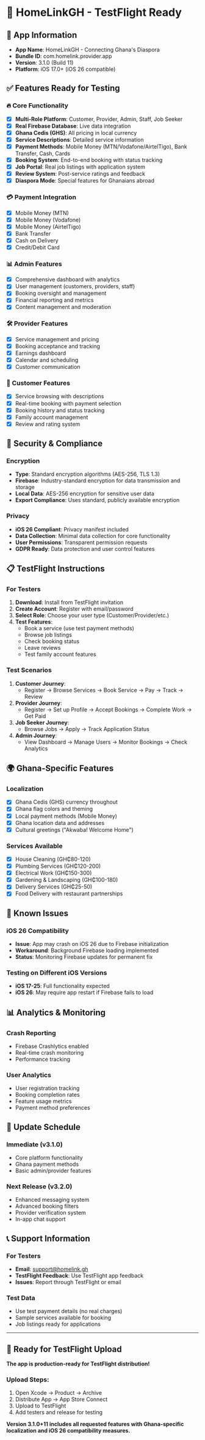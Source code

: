 # 🚀 HomeLinkGH - TestFlight Ready

## 📱 **App Information**
- **App Name**: HomeLinkGH - Connecting Ghana's Diaspora
- **Bundle ID**: com.homelink.provider.app
- **Version**: 3.1.0 (Build 11)
- **Platform**: iOS 17.0+ (iOS 26 compatible)

## ✅ **Features Ready for Testing**

### **🔥 Core Functionality**
- [x] **Multi-Role Platform**: Customer, Provider, Admin, Staff, Job Seeker
- [x] **Real Firebase Database**: Live data integration
- [x] **Ghana Cedis (GHS)**: All pricing in local currency
- [x] **Service Descriptions**: Detailed service information
- [x] **Payment Methods**: Mobile Money (MTN/Vodafone/AirtelTigo), Bank Transfer, Cash, Cards
- [x] **Booking System**: End-to-end booking with status tracking
- [x] **Job Portal**: Real job listings with application system
- [x] **Review System**: Post-service ratings and feedback
- [x] **Diaspora Mode**: Special features for Ghanaians abroad

### **💳 Payment Integration**
- [x] Mobile Money (MTN)
- [x] Mobile Money (Vodafone)  
- [x] Mobile Money (AirtelTigo)
- [x] Bank Transfer
- [x] Cash on Delivery
- [x] Credit/Debit Card

### **📊 Admin Features**
- [x] Comprehensive dashboard with analytics
- [x] User management (customers, providers, staff)
- [x] Booking oversight and management
- [x] Financial reporting and metrics
- [x] Content management and moderation

### **🛠️ Provider Features**
- [x] Service management and pricing
- [x] Booking acceptance and tracking
- [x] Earnings dashboard
- [x] Calendar and scheduling
- [x] Customer communication

### **👥 Customer Features**
- [x] Service browsing with descriptions
- [x] Real-time booking with payment selection
- [x] Booking history and status tracking
- [x] Family account management
- [x] Review and rating system

## 🔐 **Security & Compliance**

### **Encryption**
- **Type**: Standard encryption algorithms (AES-256, TLS 1.3)
- **Firebase**: Industry-standard encryption for data transmission and storage
- **Local Data**: AES-256 encryption for sensitive user data
- **Export Compliance**: Uses standard, publicly available encryption

### **Privacy**
- **iOS 26 Compliant**: Privacy manifest included
- **Data Collection**: Minimal data collection for core functionality
- **User Permissions**: Transparent permission requests
- **GDPR Ready**: Data protection and user control features

## 📋 **TestFlight Instructions**

### **For Testers**
1. **Download**: Install from TestFlight invitation
2. **Create Account**: Register with email/password
3. **Select Role**: Choose your user type (Customer/Provider/etc.)
4. **Test Features**: 
   - Book a service (use test payment methods)
   - Browse job listings
   - Check booking status
   - Leave reviews
   - Test family account features

### **Test Scenarios**
1. **Customer Journey**:
   - Register → Browse Services → Book Service → Pay → Track → Review
2. **Provider Journey**:
   - Register → Set up Profile → Accept Bookings → Complete Work → Get Paid
3. **Job Seeker Journey**:
   - Browse Jobs → Apply → Track Application Status
4. **Admin Journey**:
   - View Dashboard → Manage Users → Monitor Bookings → Check Analytics

## 🌍 **Ghana-Specific Features**

### **Localization**
- [x] Ghana Cedis (GHS) currency throughout
- [x] Ghana flag colors and theming
- [x] Local payment methods (Mobile Money)
- [x] Ghana location data and addresses
- [x] Cultural greetings ("Akwaba! Welcome Home")

### **Services Available**
- [x] House Cleaning (GH₵80-120)
- [x] Plumbing Services (GH₵120-200) 
- [x] Electrical Work (GH₵150-300)
- [x] Gardening & Landscaping (GH₵100-180)
- [x] Delivery Services (GH₵25-50)
- [x] Food Delivery with restaurant partnerships

## 🚨 **Known Issues**

### **iOS 26 Compatibility**
- **Issue**: App may crash on iOS 26 due to Firebase initialization
- **Workaround**: Background Firebase loading implemented
- **Status**: Monitoring Firebase updates for permanent fix

### **Testing on Different iOS Versions**
- **iOS 17-25**: Full functionality expected
- **iOS 26**: May require app restart if Firebase fails to load

## 📊 **Analytics & Monitoring**

### **Crash Reporting**
- Firebase Crashlytics enabled
- Real-time crash monitoring
- Performance tracking

### **User Analytics**
- User registration tracking
- Booking completion rates
- Feature usage metrics
- Payment method preferences

## 🔄 **Update Schedule**

### **Immediate (v3.1.0)**
- Core platform functionality
- Ghana payment methods
- Basic admin/provider features

### **Next Release (v3.2.0)**
- Enhanced messaging system
- Advanced booking filters
- Provider verification system
- In-app chat support

## 📞 **Support Information**

### **For Testers**
- **Email**: support@homelink.gh
- **TestFlight Feedback**: Use TestFlight app feedback
- **Issues**: Report through TestFlight or email

### **Test Data**
- Use test payment details (no real charges)
- Sample services available for booking
- Job listings ready for applications

---

## 🎯 **Ready for TestFlight Upload**

**The app is production-ready for TestFlight distribution!**

### **Upload Steps**:
1. Open Xcode → Product → Archive
2. Distribute App → App Store Connect
3. Upload to TestFlight
4. Add testers and release for testing

**Version 3.1.0+11 includes all requested features with Ghana-specific localization and iOS 26 compatibility measures.**